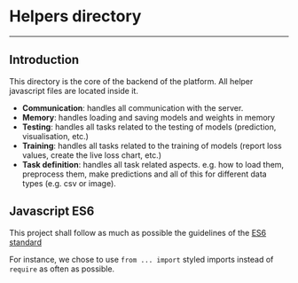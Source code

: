 # Helpers directory

---

## Introduction

This directory is the core of the backend of the platform. All helper javascript files are located inside it.

- **Communication**: handles all communication with the server.
- **Memory**: handles loading and saving models and weights in memory
- **Testing**: handles all tasks related to the testing of models (prediction, visualisation, etc.)
- **Training**: handles all tasks related to the training of models (report loss values, create the live loss chart, etc.)
- **Task definition**: handles all task related aspects. e.g. how to load them, preprocess them, make predictions and all of this for different data types (e.g. csv or image).

## Javascript ES6

This project shall follow as much as possible the guidelines of the [ES6 standard](https://www.w3schools.com/js/js_es6.asp)

For instance, we chose to use `from ... import` styled imports instead of `require` as often as possible.
